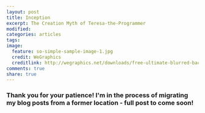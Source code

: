 ```yaml
---
layout: post
title: Inception
excerpt: The Creation Myth of Teresa-the-Programmer
modified:
categories: articles
tags:
image:
  feature: so-simple-sample-image-1.jpg
  credit: WeGraphics
  creditlink: http://wegraphics.net/downloads/free-ultimate-blurred-background-pack/
comments: true
share: true
---
```


### Thank you for your patience! I'm in the process of migrating my blog posts from a former location - full post to come soon!

<!-- So this is it! The inception story, the creation myth of Teresa the Programmer. It began in my early years with my dad carting home a Mac computer and [**Carmen San Diego**](https://en.wikipedia.org/wiki/Where_in_the_World_Is_Carmen_Sandiego%3F). I had no idea how the game was programmed, but I sure was addicted to figuring out where theiving Carmen was hiding. How were her hiding places determined? How were graphics able to be shown on my computer?! Not quite sure how to find answers, I let these questions percolate.

Fast forward to high school: I started volunteering in the basement of my high school tech department. Just because. It was here that I was introduced to the command line, linux, and [**MUDS**](https://en.wikipedia.org/wiki/MUD), text-based online role playing games where you fight monsters and solve quests. ([**3Kingdoms**](http://3k.org/) is still going strong, cheers to you!) With so many guilds to explore, monsters to defeat, and puzzles to solve, I got into making my playing more efficient - setting up triggers using conditional logic, "coding" my main stomping ground (which just meant describing the rooms), etc.

Unbeknownst to me, I was slowly being introduced to basic programming concepts. I was so into this that I would insist my giant 1990's monitor, keyboard, and CPU be hucked into the trunk every weekend between trips to my parents' houses - I was dedicated, let me tell ya. For some reason it never occured to me that computers could be a career. College came along, and amidst distractions galore, I pretty much let my interest in computers lie dormant, waiting to be rediscovered years later.

Believe it or not, my interest in the back-end has started with the front-end. I began with front-endy things - tinkering with Photoshop to create logos, fiddling with picture editing, making icons. Having done a few fun things for friends and family, I decided to build myself a website. I read up on HTML and CSS and jumped right in. You can imagine how [**that**](http://www.lingscars.com/) went... Given my apparent lack of design sense and dearth of knowledge surrounding how to actually set up a functioning and attractive site, I recently decided to take a [**web design class**](http://catalog.gmu.edu/preview_course_nopop.php?catoid=19&coid=209378) offered through GMU's School of Art - I work at the university afterall, might as well advantage of those tuition benefits!!

So far it's been an amazing class, and has helped fast-track my growing Photoshop skills. I'm a few weeks in and learning a ton about design principles: how to create mock-ups by hand, how to reason my way through design decisions, how to create sites that are visually pleasing and intuitive (as a side note, user experience sounds really, really cool and is something I'll be reading more about!). Super fun. I've realized that a lot of my visualizations have to do with users interacting with the site. I didn't even have that vocabulary before this class! We won't be covering JavaScript, but I sure see the need to take a look I can fully implement the fun things I envision. So much to learn. I've been reading tons of blog posts about the front-end versus the back-end and what that distinction actually means. It makes me REALLY curious to explore what the back-end is about! So I've decided to start this blog to track my technical development and share insights into my learning process. Cheers and happy reading! -->